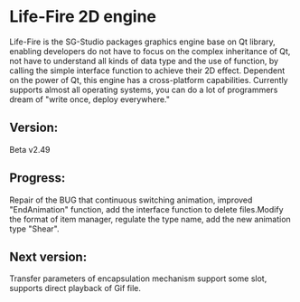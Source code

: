 ﻿Life-Fire 2D engine
===================================
Life-Fire is the SG-Studio packages graphics engine base on Qt library, enabling developers do not have to focus on the complex inheritance of Qt, not have to understand all kinds of data type and the use of function, by calling the simple interface function to achieve their 2D effect. Dependent on the power of Qt, this engine has a cross-platform capabilities. Currently supports almost all operating systems, you can do a lot of programmers dream of "write once, deploy everywhere."

Version:
-----------------------------------
Beta v2.49

Progress:
-----------------------------------
Repair of the BUG that continuous switching animation, improved "EndAnimation" function, add the interface function to delete files.Modify the format of item manager, regulate the type name, add the new animation type "Shear".

Next version:
-----------------------------------
Transfer parameters of encapsulation mechanism support some slot, supports direct playback of Gif file.